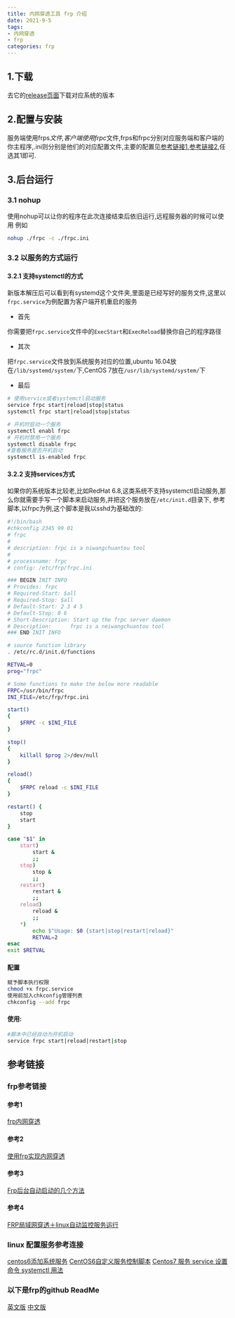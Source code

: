 ```yaml
---
title: 内网穿透工具 frp 介绍
date: 2021-9-5
tags:
- 内网穿透
- frp
categories: frp
---
```


## 1.下载

去它的[release页面](https://github.com/fatedier/frp/releases)下载对应系统的版本

## 2.配置与安装

服务端使用frps*文件,客户端使用frpc*文件,frps和frpc分别对应服务端和客户端的你主程序,.ini则分别是他们的对应配置文件,主要的配置见[参考链接1](#参考1),[参考链接2](#参考2),任选其1即可.

## 3.后台运行

### 3.1 nohup

使用nohup可以让你的程序在此次连接结束后依旧运行,远程服务器的时候可以使用
例如

```bash
nohup ./frpc -c ./frpc.ini
```

### 3.2 以服务的方式运行

#### 3.2.1 支持systemctl的方式

新版本解压后可以看到有systemd这个文件夹,里面是已经写好的服务文件,这里以`frpc.service`为例配置为客户端开机重启的服务

- 首先

你需要把`frpc.service`文件中的`ExecStart`和`ExecReload`替换你自己的程序路径

- 其次

把`frpc.service`文件放到系统服务对应的位置,ubuntu 16.04放在`/lib/systemd/system/`下,CentOS 7放在`/usr/lib/systemd/system/`下

- 最后

```bash
# 使用service或者systemctl启动服务
service frpc start|reload|stop|status
systemctl frpc start|reload|stop|status

# 开机时启动一个服务
systemctl enabl frpc
# 开机时禁用一个服务
systemctl disable frpc
#查看服务是否开机启动
systemctl is-enabled frpc
```


#### 3.2.2 支持services方式

如果你的系统版本比较老,比如RedHat 6.8,这类系统不支持systemctl启动服务,那么你就需要手写一个脚本来启动服务,并把这个服务放在`/etc/init.d`目录下,
参考脚本,以frpc为例,这个脚本是我以sshd为基础改的:

```bash
#!/bin/bash
#chkconfig 2345 99 01
# frpc
#
# description: frpc is a niwangchuantou tool
#
# processname: frpc
# config: /etc/frp/frpc.ini

### BEGIN INIT INFO
# Provides: frpc
# Required-Start: $all
# Required-Stop: $all
# Default-Start: 2 3 4 5
# Default-Stop: 0 6
# Short-Description: Start up the frpc server daemon
# Description:      frpc is a neiwangchuantou tool 
### END INIT INFO

# source function library
. /etc/rc.d/init.d/functions

RETVAL=0
prog="frpc"

# Some functions to make the below more readable
FRPC=/usr/bin/frpc
INI_FILE=/etc/frp/frpc.ini

start()
{
	$FRPC -c $INI_FILE
}

stop()
{
	killall $prog 2>/dev/null
}

reload()
{
	$FRPC reload -c $INI_FILE
}

restart() {
	stop
	start
}

case "$1" in
	start)
		start &
		;;
	stop)
		stop &
		;;
	restart)
		restart &
		;;
	reload)
		reload &
		;;
	*)
		echo $"Usage: $0 {start|stop|restart|reload}"
		RETVAL=2
esac
exit $RETVAL
```

#### 配置

```bash
赋予脚本执行权限
chmod +x frpc.service
使用前加入chkconfig管理列表
chkconfig --add frpc
```

#### 使用:

```bash
#脚本中已经自动为开机启动
service frpc start|reload|restart|stop
```

## 参考链接

### frp参考链接

#### 参考1

[frp内网穿透](https://www.jianshu.com/p/a621556fc07b)

#### 参考2

[使用frp实现内网穿透](https://www.jianshu.com/p/e8e26bcc6fe6)

#### 参考3

[Frp后台自动启动的几个方法](https://blog.csdn.net/x7418520/article/details/81077652)

#### 参考4

[FRP局域网穿透＋linux自动监控服务运行](https://www.jianshu.com/p/1640620a5da5)

### linux 配置服务参考连接

[centos6添加系统服务](https://blog.csdn.net/qq_25969499/article/details/86133796)
[CentOS6自定义服务控制脚本](https://blog.csdn.net/qq_27754983/article/details/74520077)
[Centos7 服务 service 设置命令 systemctl 用法](https://www.cnblogs.com/devilmaycry812839668/p/8481760.html)

### 以下是frp的github ReadMe

[英文版](https://github.com/fatedier/frp)
[中文版](https://github.com/fatedier/frp/blob/master/README_zh.md#%E5%BC%80%E5%8F%91%E7%8A%B6%E6%80%81)